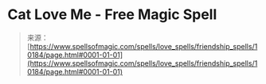 <!--yml
category: 未分类
date: 2024-06-12 18:46:51
-->

# Cat Love Me - Free Magic Spell

> 来源：[https://www.spellsofmagic.com/spells/love_spells/friendship_spells/10184/page.html#0001-01-01](https://www.spellsofmagic.com/spells/love_spells/friendship_spells/10184/page.html#0001-01-01)